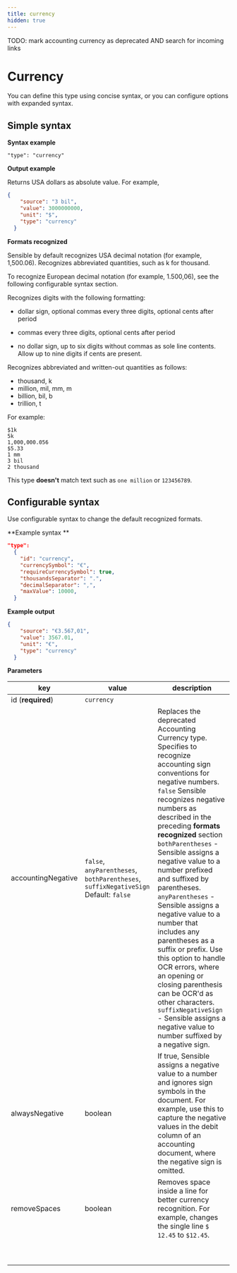 ```yaml
---
title: currency
hidden: true
---
```




TODO: mark accounting currency as deprecated AND search for incoming links 

Currency
====

You can define this type using concise syntax, or you can configure options with expanded syntax.

Simple syntax
----

**Syntax example**

`"type": "currency"`

**Output example** 

Returns USA dollars as absolute value. For example,

``` json
{
    "source": "3 bil",
    "value": 3000000000,
    "unit": "$",
    "type": "currency"
  }
```

**Formats recognized** 

Sensible by default recognizes USA decimal notation (for example, 1,500.06). Recognizes abbreviated quantities, such as k for thousand.

To recognize European decimal notation (for example, 1.500,06), see the following configurable syntax section.

Recognizes digits with the following formatting:

- dollar sign, optional commas every three digits, optional cents after period

- commas every three digits, optional cents after period

- no dollar sign, up to six digits without commas as sole line contents. Allow up to nine digits if cents are present.


Recognizes abbreviated and written-out quantities as follows:

- thousand, k
- million, mil, mm, m
- billion, bil, b
- trillion, t

For example: 

```
$1k
5k
1,000,000.056
$5.33
1 mm
3 bil
2 thousand
```

This type **doesn't** match text such as `one million`  or `123456789`.

Configurable syntax
----

Use configurable syntax to change the default recognized formats.

**Example syntax **

```json
"type":
  {
    "id": "currency",
    "currencySymbol": "€",
    "requireCurrencySymbol": true,  
    "thousandsSeparator": ".",
    "decimalSeparator": ",", 
    "maxValue": 10000,
  }
```

**Example output**

```json
{
    "source": "€3.567,01",
    "value": 3567.01,
    "unit": "€",
    "type": "currency"
  }
```

**Parameters**

| key                | value                                                        | description                                                  |
| ------------------ | ------------------------------------------------------------ | ------------------------------------------------------------ |
| id (**required**)  | `currency`                                                   |                                                              |
| accountingNegative | `false`, `anyParentheses`, `bothParentheses`, `suffixNegativeSign` Default: `false` | Replaces the deprecated Accounting Currency type. Specifies to recognize accounting sign conventions for negative numbers.<br/>`false` Sensible recognizes negative numbers as described in the preceding **formats recognized** section<br/>`bothParentheses` -  Sensible assigns a negative value to a number prefixed and suffixed by parentheses.<br/>`anyParentheses` - Sensible assigns a negative value to a number that includes any parentheses as a suffix or prefix. Use this option to handle OCR errors, where an opening or closing parenthesis can be OCR'd as other characters.<br/>`suffixNegativeSign` - Sensible assigns a negative value to number suffixed by a negative sign.<br/> |
| alwaysNegative     | boolean                                                      | If true, Sensible assigns a negative value to a number and ignores sign symbols in the document. For example, use this to capture the negative values in the debit column of an accounting document, where the negative sign is omitted. |
| removeSpaces       | boolean                                                      | Removes space inside a line for better currency recognition. For example, changes the single line `$     12.45` to `$12.45`. |
|                    |                                                              |                                                              |
|                    |                                                              |                                                              |
|                    |                                                              |                                                              |
|                    |                                                              |                                                              |
|                    |                                                              |                                                              |
|                    |                                                              |                                                              |
|                    |                                                              |                                                              |
|                    |                                                              |                                                              |
|                    |                                                              |                                                              |
